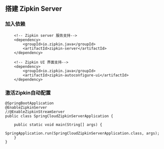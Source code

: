 ## 搭建 Zipkin Server

### 加入依赖
		<!-- Zipkin server 服务支持-->
		<dependency>
		    <groupId>io.zipkin.java</groupId>
		    <artifactId>zipkin-server</artifactId>
		</dependency>
		
		<!-- Zipkin UI 界面支持-->
		<dependency>
			<groupId>io.zipkin.java</groupId>
			<artifactId>zipkin-autoconfigure-ui</artifactId>
		</dependency>
		
		
### 激活Zipkin自动配置
	@SpringBootApplication
	@EnableZipkinServer
	//@EnableZipkinStreamServer
	public class SpringCloudZipkinServerApplication {
	
		public static void main(String[] args) {
			SpringApplication.run(SpringCloudZipkinServerApplication.class, args);
		}
	}